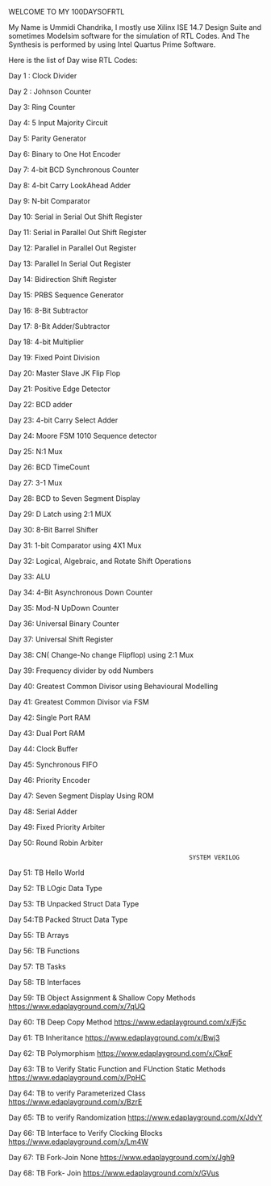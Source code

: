 WELCOME TO MY 100DAYSOFRTL

My Name is Ummidi Chandrika, I mostly use Xilinx ISE 14.7 Design Suite and sometimes Modelsim software for the simulation of RTL Codes. And The Synthesis is performed by using Intel Quartus Prime Software.


Here is the list of Day wise RTL Codes:

Day 1 : Clock Divider


Day 2 : Johnson Counter


Day 3: Ring Counter


Day 4: 5 Input Majority Circuit


Day 5: Parity Generator


Day 6: Binary to One Hot Encoder


Day 7: 4-bit BCD Synchronous Counter


Day 8: 4-bit Carry LookAhead Adder


Day 9: N-bit Comparator


Day 10: Serial in Serial Out Shift Register


Day 11: Serial in Parallel Out Shift Register


Day 12: Parallel in Parallel Out Register


Day 13: Parallel In Serial Out Register


Day 14: Bidirection Shift Register


Day 15: PRBS Sequence Generator


Day 16: 8-Bit Subtractor


Day 17: 8-Bit Adder/Subtractor


Day 18: 4-bit Multiplier


Day 19: Fixed Point Division

Day 20: Master Slave JK Flip Flop

Day 21: Positive Edge Detector

Day 22:	BCD adder

Day 23:	4-bit Carry Select Adder

Day 24:	Moore FSM 1010 Sequence detector

Day 25:	N:1 Mux

Day 26: BCD TimeCount

Day 27: 3-1 Mux

Day 28: BCD to Seven Segment Display

Day 29: D Latch using 2:1 MUX

Day 30: 8-Bit Barrel Shifter

Day 31: 1-bit Comparator using 4X1 Mux

Day 32: Logical, Algebraic, and Rotate Shift Operations

Day 33: ALU

Day 34: 4-Bit Asynchronous Down Counter

Day 35: Mod-N UpDown Counter

Day 36: Universal Binary Counter

Day 37: Universal Shift Register

Day 38: CN( Change-No change Flipflop) using 2:1 Mux

Day 39: Frequency divider by odd Numbers

Day 40: Greatest Common Divisor using Behavioural Modelling

Day 41: Greatest Common Divisor via FSM

Day 42: Single Port RAM

Day 43: Dual Port RAM

Day 44: Clock Buffer

Day 45: Synchronous FIFO

Day 46: Priority Encoder

Day 47: Seven Segment Display Using ROM

Day 48: Serial Adder

Day 49: Fixed Priority Arbiter

Day 50: Round Robin Arbiter

                                                      SYSTEM VERILOG

Day 51: TB Hello World

Day 52: TB LOgic Data Type

Day 53: TB Unpacked Struct Data Type

Day 54:TB Packed Struct Data Type

Day 55: TB Arrays

Day 56: TB Functions

Day 57: TB Tasks

Day 58: TB Interfaces

Day 59: TB Object Assignment & Shallow Copy Methods   https://www.edaplayground.com/x/7qUQ

Day 60: TB Deep Copy Method                           https://www.edaplayground.com/x/Fj5c

Day 61: TB Inheritance  https://www.edaplayground.com/x/Bwj3

Day 62: TB Polymorphism https://www.edaplayground.com/x/CkqF

Day 63: TB to Verify Static Function and FUnction Static Methods https://www.edaplayground.com/x/PpHC

Day 64: TB to verify Parameterized Class https://www.edaplayground.com/x/BzrE

Day 65: TB to verify Randomization https://www.edaplayground.com/x/JdvY

Day 66: TB Interface to Verify Clocking Blocks https://www.edaplayground.com/x/Lm4W

Day 67: TB Fork-Join None  https://www.edaplayground.com/x/Jgh9

Day 68: TB Fork- Join https://www.edaplayground.com/x/GVus

